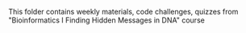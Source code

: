 This folder contains weekly materials, code challenges, quizzes from "Bioinformatics I Finding Hidden Messages in DNA" course  
